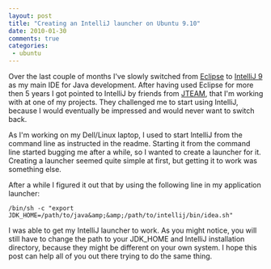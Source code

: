 ```yaml
---
layout: post
title: "Creating an IntelliJ launcher on Ubuntu 9.10"
date: 2010-01-30
comments: true
categories:
 - ubuntu
---
```


Over the last couple of months I've slowly switched from <a href="http://www.eclipse.org/">Eclipse</a> to <a href="http://www.jetbrains.com/idea/">IntelliJ 9</a> as my main IDE for Java development. After having used Eclipse for more then 5 years I got pointed to IntelliJ by friends from <a href="http://jteam.nl/">JTEAM</a>, that I'm working with at one of my projects. They challenged me to start using IntelliJ, because I would eventually be impressed and would never want to switch back.

As I'm working on my Dell/Linux laptop, I used to start IntelliJ from the command line as instructed in the readme. Starting it from the command line started bugging me after a while, so I wanted to create a launcher for it. Creating a launcher seemed quite simple at first, but getting it to work was something else.

After a while I figured it out that by using the following line in my application launcher:
```
/bin/sh -c "export JDK_HOME=/path/to/java&amp;&amp;/path/to/intellij/bin/idea.sh"
```

I was able to get my IntelliJ launcher to work. As you might notice, you will still have to change the path to your JDK_HOME and IntelliJ installation directory, because they might be different on your own system.
I hope this post can help all of you out there trying to do the same thing.
